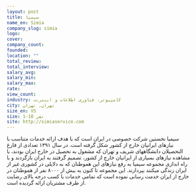 ```yaml
---
layout: post
title: سیمیا
name_en: Simia
company_slug: simia
logo: 
cover: 
company_count:
founded:
location: ""
total_review: 
total_interview: 
salary_avg: 
salary_min: 
salary_max: 
rate: 
view_count: 
industry: کامپیوتر، فناوری اطلاعات و اینترنت
city: تهران, تهران
size_en: VS
size: 1-10 نفر
site: http://simiaservice.com
---
```


سیمیا نخستین شرکت خصوصی در ایران است که با هدف ارائه خدمات متناسب با نیازهای ایرانیان خارج از کشور شکل گرفته است. در سال ۱۳۹۱ تعدادی از فارغ التحصیلان دانشگاههای شریف و تهران که مشغول به تحصیل در خارج ایران بودند، با مشاهده نیازهای بسیاری از ایرانیان خارج از کشور، تصمیم گرفتند به ایران بازگردند و با راه اندازی مجموعه سیمیا به رفع نیازهای این هموطنان که به دلایلی در کشوری غیر از ایران زندگی میکنند بپردازند. این مجموعه تا کنون به بیش از ۸۰۰۰ نفر از هموطنان در خارج از ایران خدمت رسانی نموده است که تمامی خدمات با کسب درجه بالای رضایت از طرف مشتریان ارائه گردیده است.
